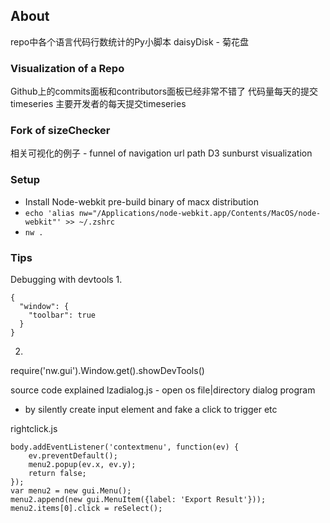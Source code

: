 ## About
repo中各个语言代码行数统计的Py小脚本
daisyDisk - 菊花盘

### Visualization of a Repo
Github上的commits面板和contributors面板已经非常不错了
代码量每天的提交timeseries
主要开发者的每天提交timeseries

### Fork of sizeChecker
相关可视化的例子 - 
funnel of navigation url path D3 sunburst visualization

### Setup
- Install Node-webkit pre-build binary of macx distribution
- `echo 'alias nw="/Applications/node-webkit.app/Contents/MacOS/node-webkit"' >> ~/.zshrc`
- `nw .`

### Tips

Debugging with devtools
1.
```
{
  "window": {
    "toolbar": true
  }
}
```
2.
require('nw.gui').Window.get().showDevTools()

source code explained
lzadialog.js - open os file|directory dialog program
- by silently create input element and fake a click to trigger etc

rightclick.js
```
body.addEventListener('contextmenu', function(ev) {
    ev.preventDefault();
    menu2.popup(ev.x, ev.y);
    return false;
});
var menu2 = new gui.Menu();
menu2.append(new gui.MenuItem({label: 'Export Result'}));
menu2.items[0].click = reSelect();
```

